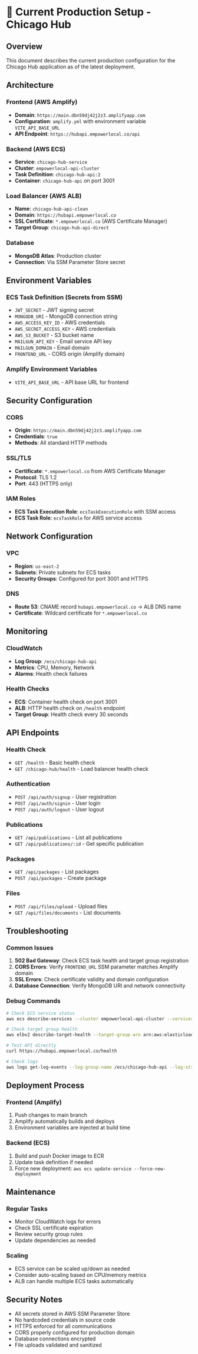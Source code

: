 # 🚀 Current Production Setup - Chicago Hub

## Overview
This document describes the current production configuration for the Chicago Hub application as of the latest deployment.

## Architecture

### Frontend (AWS Amplify)
- **Domain**: `https://main.dbn59dj42j2z3.amplifyapp.com`
- **Configuration**: `amplify.yml` with environment variable `VITE_API_BASE_URL`
- **API Endpoint**: `https://hubapi.empowerlocal.co/api`

### Backend (AWS ECS)
- **Service**: `chicago-hub-service`
- **Cluster**: `empowerlocal-api-cluster`
- **Task Definition**: `chicago-hub-api:2`
- **Container**: `chicago-hub-api` on port 3001

### Load Balancer (AWS ALB)
- **Name**: `chicago-hub-api-clean`
- **Domain**: `https://hubapi.empowerlocal.co`
- **SSL Certificate**: `*.empowerlocal.co` (AWS Certificate Manager)
- **Target Group**: `chicago-hub-api-direct`

### Database
- **MongoDB Atlas**: Production cluster
- **Connection**: Via SSM Parameter Store secret

## Environment Variables

### ECS Task Definition (Secrets from SSM)
- `JWT_SECRET` - JWT signing secret
- `MONGODB_URI` - MongoDB connection string
- `AWS_ACCESS_KEY_ID` - AWS credentials
- `AWS_SECRET_ACCESS_KEY` - AWS credentials
- `AWS_S3_BUCKET` - S3 bucket name
- `MAILGUN_API_KEY` - Email service API key
- `MAILGUN_DOMAIN` - Email domain
- `FRONTEND_URL` - CORS origin (Amplify domain)

### Amplify Environment Variables
- `VITE_API_BASE_URL` - API base URL for frontend

## Security Configuration

### CORS
- **Origin**: `https://main.dbn59dj42j2z3.amplifyapp.com`
- **Credentials**: `true`
- **Methods**: All standard HTTP methods

### SSL/TLS
- **Certificate**: `*.empowerlocal.co` from AWS Certificate Manager
- **Protocol**: TLS 1.2
- **Port**: 443 (HTTPS only)

### IAM Roles
- **ECS Task Execution Role**: `ecsTaskExecutionRole` with SSM access
- **ECS Task Role**: `ecsTaskRole` for AWS service access

## Network Configuration

### VPC
- **Region**: `us-east-2`
- **Subnets**: Private subnets for ECS tasks
- **Security Groups**: Configured for port 3001 and HTTPS

### DNS
- **Route 53**: CNAME record `hubapi.empowerlocal.co` → ALB DNS name
- **Certificate**: Wildcard certificate for `*.empowerlocal.co`

## Monitoring

### CloudWatch
- **Log Group**: `/ecs/chicago-hub-api`
- **Metrics**: CPU, Memory, Network
- **Alarms**: Health check failures

### Health Checks
- **ECS**: Container health check on port 3001
- **ALB**: HTTP health check on `/health` endpoint
- **Target Group**: Health check every 30 seconds

## API Endpoints

### Health Check
- `GET /health` - Basic health check
- `GET /chicago-hub/health` - Load balancer health check

### Authentication
- `POST /api/auth/signup` - User registration
- `POST /api/auth/signin` - User login
- `POST /api/auth/logout` - User logout

### Publications
- `GET /api/publications` - List all publications
- `GET /api/publications/:id` - Get specific publication

### Packages
- `GET /api/packages` - List packages
- `POST /api/packages` - Create package

### Files
- `POST /api/files/upload` - Upload files
- `GET /api/files/documents` - List documents

## Troubleshooting

### Common Issues
1. **502 Bad Gateway**: Check ECS task health and target group registration
2. **CORS Errors**: Verify `FRONTEND_URL` SSM parameter matches Amplify domain
3. **SSL Errors**: Check certificate validity and domain configuration
4. **Database Connection**: Verify MongoDB URI and network connectivity

### Debug Commands
```bash
# Check ECS service status
aws ecs describe-services --cluster empowerlocal-api-cluster --services chicago-hub-service

# Check target group health
aws elbv2 describe-target-health --target-group-arn arn:aws:elasticloadbalancing:us-east-2:947442015939:targetgroup/chicago-hub-api-direct/3d3a625170dc84fc

# Test API directly
curl https://hubapi.empowerlocal.co/health

# Check logs
aws logs get-log-events --log-group-name /ecs/chicago-hub-api --log-stream-name ecs/chicago-hub-api/task-id
```

## Deployment Process

### Frontend (Amplify)
1. Push changes to main branch
2. Amplify automatically builds and deploys
3. Environment variables are injected at build time

### Backend (ECS)
1. Build and push Docker image to ECR
2. Update task definition if needed
3. Force new deployment: `aws ecs update-service --force-new-deployment`

## Maintenance

### Regular Tasks
- Monitor CloudWatch logs for errors
- Check SSL certificate expiration
- Review security group rules
- Update dependencies as needed

### Scaling
- ECS service can be scaled up/down as needed
- Consider auto-scaling based on CPU/memory metrics
- ALB can handle multiple ECS tasks automatically

## Security Notes

- All secrets stored in AWS SSM Parameter Store
- No hardcoded credentials in source code
- HTTPS enforced for all communications
- CORS properly configured for production domain
- Database connections encrypted
- File uploads validated and sanitized
